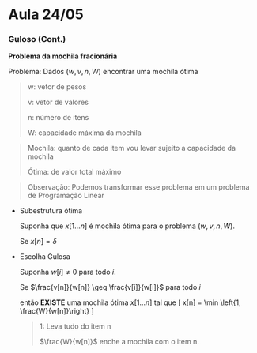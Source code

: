 # Aula 24/05

### Guloso (Cont.)

**Problema da mochila fracionária**

Problema: Dados $(w, v, n, W)$ encontrar uma mochila ótima

> w: vetor de pesos
>
> v: vetor de valores
>
> n: número de itens
>
>W: capacidade máxima da mochila

> Mochila: quanto de cada item vou levar sujeito a capacidade da mochila
>  
> Ótima: de valor total máximo

>Observação:
Podemos transformar esse problema em um problema de Programação Linear

* Subestrutura ótima

    Suponha que $x[1\dots n]$ é mochila ótima para o problema $(w, v, n, W)$.

    Se $x[n] = \delta$


* Escolha Gulosa

    Suponha $w[i] \neq 0$ para todo $i$.

    Se $\frac{v[n]}{w[n]} \geq \frac{v[i]}{w[i]}$ para todo $i$

    então **EXISTE** uma mochila ótima $x[1\dots n]$ tal que
    \[
        x[n] = \min \left\{1, \frac{W}{w[n]}\right\}
    \]

    > 1: Leva tudo do item n
    >
    > $\frac{W}{w[n]}$ enche a mochila com o item n.
